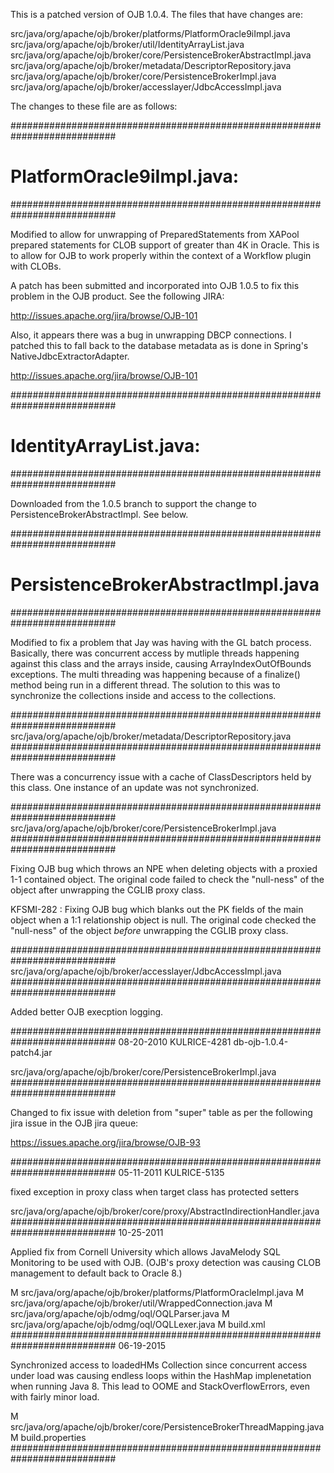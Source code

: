 This is a patched version of OJB 1.0.4.  The files that have changes are:

src/java/org/apache/ojb/broker/platforms/PlatformOracle9iImpl.java
src/java/org/apache/ojb/broker/util/IdentityArrayList.java
src/java/org/apache/ojb/broker/core/PersistenceBrokerAbstractImpl.java
src/java/org/apache/ojb/broker/metadata/DescriptorRepository.java
src/java/org/apache/ojb/broker/core/PersistenceBrokerImpl.java
src/java/org/apache/ojb/broker/accesslayer/JdbcAccessImpl.java

The changes to these file are as follows:


###########################################################################
# PlatformOracle9iImpl.java:                                              #
###########################################################################

Modified to allow for unwrapping of PreparedStatements from XAPool prepared
statements for CLOB support of greater than 4K in Oracle.  This is to allow
for OJB to work properly within the context of a Workflow plugin with
CLOBs.

A patch has been submitted and incorporated into OJB 1.0.5 to fix this
problem in the OJB product.  See the following JIRA:

http://issues.apache.org/jira/browse/OJB-101

Also, it appears there was a bug in unwrapping DBCP connections.  I patched
this to fall back to the database metadata as is done in Spring's
NativeJdbcExtractorAdapter.

http://issues.apache.org/jira/browse/OJB-101


###########################################################################
# IdentityArrayList.java:                                                 #
###########################################################################

Downloaded from the 1.0.5 branch to support the change to
PersistenceBrokerAbstractImpl.  See below.

###########################################################################
# PersistenceBrokerAbstractImpl.java                                      #
###########################################################################

Modified to fix a problem that Jay was having with the GL batch process.
Basically, there was concurrent access by mutliple threads happening
against this class and the arrays inside, causing ArrayIndexOutOfBounds
exceptions.  The multi threading was happening because of a finalize()
method being run in a different thread.  The solution to this was to
synchronize the collections inside and access to the collections.

###########################################################################
src/java/org/apache/ojb/broker/metadata/DescriptorRepository.java
###########################################################################

There was a concurrency issue with a cache of ClassDescriptors held by this class.
One instance of an update was not synchronized.

###########################################################################
src/java/org/apache/ojb/broker/core/PersistenceBrokerImpl.java
###########################################################################

Fixing OJB bug which throws an NPE when deleting objects with a proxied 1-1 contained object.
The original code failed to check the "null-ness" of the object after unwrapping the CGLIB proxy class.

KFSMI-282 : Fixing OJB bug which blanks out the PK fields of the main object when a 1:1 relationship object is null. 
The original code checked the "null-ness" of the object *before* unwrapping the CGLIB proxy class.
 
###########################################################################
src/java/org/apache/ojb/broker/accesslayer/JdbcAccessImpl.java
###########################################################################

Added better OJB execption logging.

###########################################################################
08-20-2010
KULRICE-4281
db-ojb-1.0.4-patch4.jar

src/java/org/apache/ojb/broker/core/PersistenceBrokerImpl.java
###########################################################################

Changed to fix issue with deletion from "super" table as per the following
jira issue in the OJB jira queue:

https://issues.apache.org/jira/browse/OJB-93

###########################################################################
05-11-2011
KULRICE-5135

fixed exception in proxy class when target class has protected setters

src/java/org/apache/ojb/broker/core/proxy/AbstractIndirectionHandler.java
###########################################################################
10-25-2011

Applied fix from Cornell University which allows JavaMelody SQL Monitoring 
to be used with OJB.  (OJB's proxy detection was causing CLOB management to
default back to Oracle 8.)

M       src/java/org/apache/ojb/broker/platforms/PlatformOracleImpl.java
M       src/java/org/apache/ojb/broker/util/WrappedConnection.java
M       src/java/org/apache/ojb/odmg/oql/OQLParser.java
M       src/java/org/apache/ojb/odmg/oql/OQLLexer.java
M       build.xml
###########################################################################
06-19-2015

Synchronized access to loadedHMs Collection since concurrent access under 
load was causing endless loops within the HashMap implenetation when 
running Java 8. This lead to OOME and StackOverflowErrors, even with
fairly minor load.

M       src/java/org/apache/ojb/broker/core/PersistenceBrokerThreadMapping.java
M       build.properties
###########################################################################
